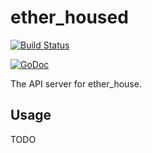 # ether_housed

[![Build Status](https://travis-ci.org/solarkennedy/ether_housed.svg)](https://travis-ci.org/solarkennedy/ether_housed)

[![GoDoc](https://godoc.org/github.com/solarkennedy/ether_housed?status.svg)](https://godoc.org/github.com/solarkennedy/ether_housed)

The API server for ether_house.

## Usage

TODO

